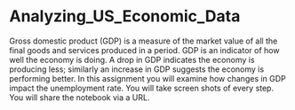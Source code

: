 # Analyzing_US_Economic_Data
Gross domestic product (GDP) is a measure of the market value of all the final goods and services produced in a period. GDP is an indicator of how well the economy is doing. A drop in GDP indicates the economy is producing less; similarly an increase in GDP suggests the economy is performing better. In this assignment you will examine how changes in GDP impact the unemployment rate. You will take screen shots of every step. You will share the notebook via a URL.
